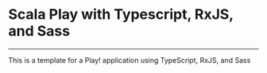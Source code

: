 # Scala Play with Typescript, RxJS, and Sass
---
This is a template for a Play! application using TypeScript, RxJS, and Sass